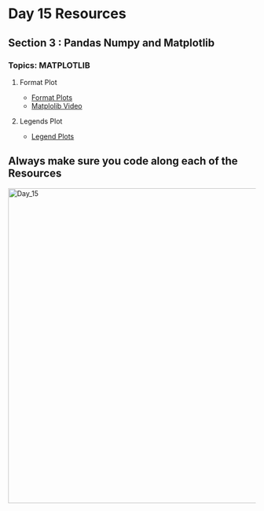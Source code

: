# Day 15 Resources 

## Section 3 : Pandas Numpy and Matplotlib

### Topics: MATPLOTLIB

1. Format Plot
    * [Format Plots](https://python-course.eu/numerical-programming/formatting-plot-in-matplotlib.php)
    * [Matplolib Video](https://www.youtube.com/watch?v=wB9C0Mz9gSo)

2. Legends Plot
    * [Legend Plots](https://python-course.eu/numerical-programming/adding-legends-and-annotations-in-matplotlib.php)
## Always make sure you code along each of the Resources 

<img width="640" alt="Day_15" src="https://user-images.githubusercontent.com/58959180/194814709-6c6ecb33-c829-414d-afbc-e42b987d77e3.png">
